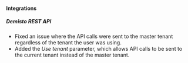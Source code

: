 
#### Integrations
##### Demisto REST API
- Fixed an issue where the API calls were sent to the master tenant regardless of the tenant the user was using.
- Added the *Use tenant* parameter, which allows API calls to be sent to the current tenant instead of the master tenant.
